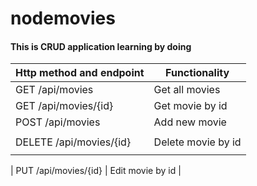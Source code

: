 # nodemovies

#### This is CRUD application learning by doing

| Http method and endpoint | Functionality      |
| ------------------------ | ------------------ |
| GET /api/movies          | Get all movies     |
| GET /api/movies/{id}     | Get movie by id    |
| POST /api/movies         | Add new movie      |
|  |
| DELETE /api/movies/{id}  | Delete movie by id |
|  |

| PUT /api/movies/{id} | Edit movie by id |
